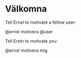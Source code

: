 # Välkomna

Tell Ernst to motivate a fellow user:

  @ernst motivera @user

Tell Erstn to motivate you:

  @ernst motivera mig
